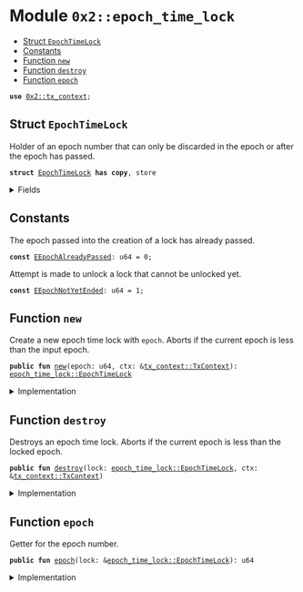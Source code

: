 
<a name="0x2_epoch_time_lock"></a>

# Module `0x2::epoch_time_lock`



-  [Struct `EpochTimeLock`](#0x2_epoch_time_lock_EpochTimeLock)
-  [Constants](#@Constants_0)
-  [Function `new`](#0x2_epoch_time_lock_new)
-  [Function `destroy`](#0x2_epoch_time_lock_destroy)
-  [Function `epoch`](#0x2_epoch_time_lock_epoch)


<pre><code><b>use</b> <a href="tx_context.md#0x2_tx_context">0x2::tx_context</a>;
</code></pre>



<a name="0x2_epoch_time_lock_EpochTimeLock"></a>

## Struct `EpochTimeLock`

Holder of an epoch number that can only be discarded in the epoch or
after the epoch has passed.


<pre><code><b>struct</b> <a href="epoch_time_lock.md#0x2_epoch_time_lock_EpochTimeLock">EpochTimeLock</a> <b>has</b> <b>copy</b>, store
</code></pre>



<details>
<summary>Fields</summary>


<dl>
<dt>
<code>epoch: u64</code>
</dt>
<dd>

</dd>
</dl>


</details>

<a name="@Constants_0"></a>

## Constants


<a name="0x2_epoch_time_lock_EEpochAlreadyPassed"></a>

The epoch passed into the creation of a lock has already passed.


<pre><code><b>const</b> <a href="epoch_time_lock.md#0x2_epoch_time_lock_EEpochAlreadyPassed">EEpochAlreadyPassed</a>: u64 = 0;
</code></pre>



<a name="0x2_epoch_time_lock_EEpochNotYetEnded"></a>

Attempt is made to unlock a lock that cannot be unlocked yet.


<pre><code><b>const</b> <a href="epoch_time_lock.md#0x2_epoch_time_lock_EEpochNotYetEnded">EEpochNotYetEnded</a>: u64 = 1;
</code></pre>



<a name="0x2_epoch_time_lock_new"></a>

## Function `new`

Create a new epoch time lock with <code>epoch</code>. Aborts if the current epoch is less than the input epoch.


<pre><code><b>public</b> <b>fun</b> <a href="epoch_time_lock.md#0x2_epoch_time_lock_new">new</a>(epoch: u64, ctx: &<a href="tx_context.md#0x2_tx_context_TxContext">tx_context::TxContext</a>): <a href="epoch_time_lock.md#0x2_epoch_time_lock_EpochTimeLock">epoch_time_lock::EpochTimeLock</a>
</code></pre>



<details>
<summary>Implementation</summary>


<pre><code><b>public</b> <b>fun</b> <a href="epoch_time_lock.md#0x2_epoch_time_lock_new">new</a>(epoch: u64, ctx: &TxContext) : <a href="epoch_time_lock.md#0x2_epoch_time_lock_EpochTimeLock">EpochTimeLock</a> {
    <b>assert</b>!(<a href="tx_context.md#0x2_tx_context_epoch">tx_context::epoch</a>(ctx) &lt; epoch, <a href="epoch_time_lock.md#0x2_epoch_time_lock_EEpochAlreadyPassed">EEpochAlreadyPassed</a>);
    <a href="epoch_time_lock.md#0x2_epoch_time_lock_EpochTimeLock">EpochTimeLock</a> { epoch }
}
</code></pre>



</details>

<a name="0x2_epoch_time_lock_destroy"></a>

## Function `destroy`

Destroys an epoch time lock. Aborts if the current epoch is less than the locked epoch.


<pre><code><b>public</b> <b>fun</b> <a href="epoch_time_lock.md#0x2_epoch_time_lock_destroy">destroy</a>(lock: <a href="epoch_time_lock.md#0x2_epoch_time_lock_EpochTimeLock">epoch_time_lock::EpochTimeLock</a>, ctx: &<a href="tx_context.md#0x2_tx_context_TxContext">tx_context::TxContext</a>)
</code></pre>



<details>
<summary>Implementation</summary>


<pre><code><b>public</b> <b>fun</b> <a href="epoch_time_lock.md#0x2_epoch_time_lock_destroy">destroy</a>(lock: <a href="epoch_time_lock.md#0x2_epoch_time_lock_EpochTimeLock">EpochTimeLock</a>, ctx: &TxContext) {
    <b>let</b> <a href="epoch_time_lock.md#0x2_epoch_time_lock_EpochTimeLock">EpochTimeLock</a> { epoch } = lock;
    <b>assert</b>!(<a href="tx_context.md#0x2_tx_context_epoch">tx_context::epoch</a>(ctx) &gt;= epoch, <a href="epoch_time_lock.md#0x2_epoch_time_lock_EEpochNotYetEnded">EEpochNotYetEnded</a>);
}
</code></pre>



</details>

<a name="0x2_epoch_time_lock_epoch"></a>

## Function `epoch`

Getter for the epoch number.


<pre><code><b>public</b> <b>fun</b> <a href="epoch_time_lock.md#0x2_epoch_time_lock_epoch">epoch</a>(lock: &<a href="epoch_time_lock.md#0x2_epoch_time_lock_EpochTimeLock">epoch_time_lock::EpochTimeLock</a>): u64
</code></pre>



<details>
<summary>Implementation</summary>


<pre><code><b>public</b> <b>fun</b> <a href="epoch_time_lock.md#0x2_epoch_time_lock_epoch">epoch</a>(lock: &<a href="epoch_time_lock.md#0x2_epoch_time_lock_EpochTimeLock">EpochTimeLock</a>): u64 {
    lock.epoch
}
</code></pre>



</details>
